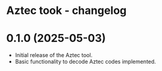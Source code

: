 # Aztec took - changelog

# 0.1.0 (2025-05-03)
- Initial release of the Aztec tool.
- Basic functionality to decode Aztec codes implemented.
